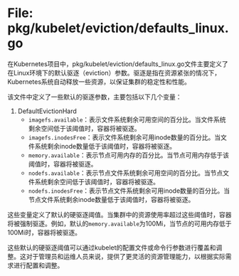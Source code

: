# File: pkg/kubelet/eviction/defaults_linux.go

在Kubernetes项目中，pkg/kubelet/eviction/defaults_linux.go文件主要定义了在Linux环境下的默认驱逐（eviction）参数。驱逐是指在资源紧张的情况下，Kubernetes系统自动释放一些资源，以保证集群的稳定性和性能。

该文件中定义了一些默认的驱逐参数，主要包括以下几个变量：

1. DefaultEvictionHard
   - `imagefs.available`：表示文件系统剩余可用空间的百分比。当文件系统剩余空间低于该阈值时，容器将被驱逐。
   - `imagefs.inodesFree`：表示文件系统剩余可用inode数量的百分比。当文件系统剩余inode数量低于该阈值时，容器将被驱逐。
   - `memory.available`：表示节点可用内存的百分比。当节点可用内存低于该阈值时，容器将被驱逐。
   - `nodefs.available`：表示节点文件系统剩余可用空间的百分比。当节点文件系统剩余空间低于该阈值时，容器将被驱逐。
   - `nodefs.inodesFree`：表示节点文件系统剩余可用inode数量的百分比。当节点文件系统剩余inode数量低于该阈值时，容器将被驱逐。

这些变量定义了默认的硬驱逐阈值。当集群中的资源使用率超过这些阈值时，容器将被强制驱逐。例如，默认的`memory.available`为100Mi，当节点的可用内存低于100Mi时，容器将被驱逐。

这些默认的硬驱逐阈值可以通过kubelet的配置文件或命令行参数进行覆盖和调整。这对于管理员和运维人员来说，提供了更灵活的资源管理能力，以根据实际需求进行配置和调整。

